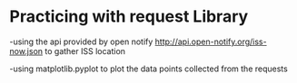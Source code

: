 # Practicing with request Library 
-using the api provided by open notify http://api.open-notify.org/iss-now.json to gather ISS location

-using matplotlib.pyplot to plot the data points collected from the requests
